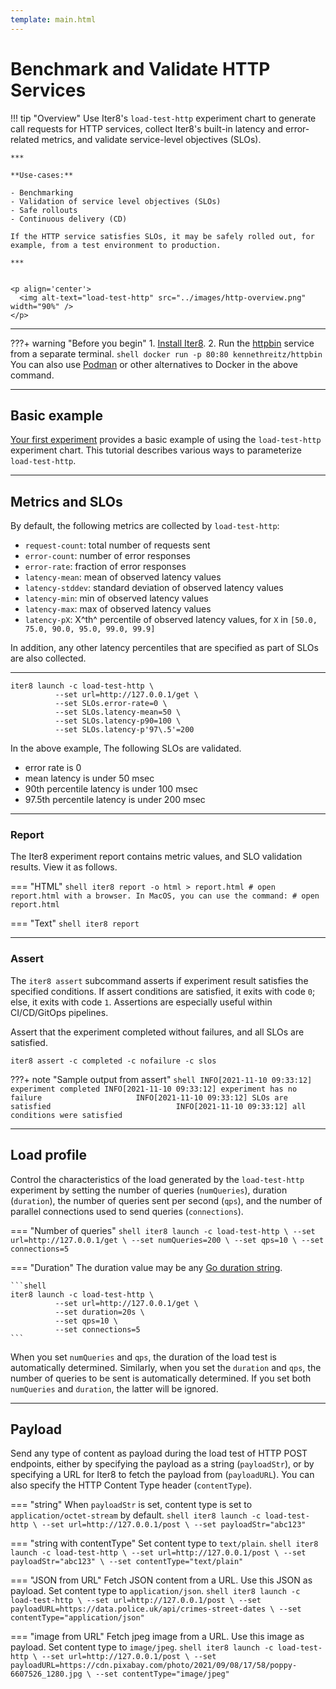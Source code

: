 ```yaml
---
template: main.html
---
```


# Benchmark and Validate HTTP Services

!!! tip "Overview"
    Use Iter8's `load-test-http` experiment chart to generate call requests for HTTP services, collect Iter8's built-in latency and error-related metrics, and validate service-level objectives (SLOs).

    ***

    **Use-cases:** 
    
    - Benchmarking
    - Validation of service level objectives (SLOs)
    - Safe rollouts
    - Continuous delivery (CD)
    
    If the HTTP service satisfies SLOs, it may be safely rolled out, for example, from a test environment to production.  

    ***


    <p align='center'>
      <img alt-text="load-test-http" src="../images/http-overview.png" width="90%" />
    </p>

***

???+ warning "Before you begin"
    1. [Install Iter8](../../getting-started/install.md).
    2. Run the [httpbin](https://httpbin.org) service from a separate terminal.
    ```shell
    docker run -p 80:80 kennethreitz/httpbin
    ```
    You can also use [Podman](https://podman.io) or other alternatives to Docker in the above command.

***

## Basic example
[Your first experiment](../../getting-started/your-first-experiment.md) provides a basic example of using the `load-test-http` experiment chart. This tutorial describes various ways to parameterize `load-test-http`.

***

## Metrics and SLOs
By default, the following metrics are collected by `load-test-http`: 

- `request-count`: total number of requests sent
- `error-count`: number of error responses
- `error-rate`: fraction of error responses
- `latency-mean`: mean of observed latency values
- `latency-stddev`: standard deviation of observed latency values
- `latency-min`: min of observed latency values
- `latency-max`: max of observed latency values
- `latency-pX`: X^th^ percentile of observed latency values, for `X` in `[50.0, 75.0, 90.0, 95.0, 99.0, 99.9]`

In addition, any other latency percentiles that are specified as part of SLOs are also collected. 

***

```shell
iter8 launch -c load-test-http \
          --set url=http://127.0.0.1/get \
          --set SLOs.error-rate=0 \
          --set SLOs.latency-mean=50 \
          --set SLOs.latency-p90=100 \
          --set SLOs.latency-p'97\.5'=200
```

In the above example, The following SLOs are validated.

- error rate is 0
- mean latency is under 50 msec
- 90th percentile latency is under 100 msec
- 97.5th percentile latency is under 200 msec

***

### Report

The Iter8 experiment report contains metric values, and SLO validation results. View it as follows.

=== "HTML"
    ```shell
    iter8 report -o html > report.html
    # open report.html with a browser. In MacOS, you can use the command:
    # open report.html
    ```

=== "Text"
    ```shell
    iter8 report
    ```

***

### Assert
The `iter8 assert` subcommand asserts if experiment result satisfies the specified conditions. If assert conditions are satisfied, it exits with code `0`; else, it exits with code `1`. Assertions are especially useful within CI/CD/GitOps pipelines.

Assert that the experiment completed without failures, and all SLOs are satisfied.
```shell
iter8 assert -c completed -c nofailure -c slos
```

???+ note "Sample output from assert"
    ```shell
    INFO[2021-11-10 09:33:12] experiment completed
    INFO[2021-11-10 09:33:12] experiment has no failure                    
    INFO[2021-11-10 09:33:12] SLOs are satisfied                           
    INFO[2021-11-10 09:33:12] all conditions were satisfied
    ```
***

## Load profile
    
Control the characteristics of the load generated by the `load-test-http` experiment by setting the number of queries (`numQueries`), duration (`duration`), the number of queries sent per second (`qps`), and the number of parallel connections used to send queries  (`connections`).

=== "Number of queries"
    ```shell
    iter8 launch -c load-test-http \
              --set url=http://127.0.0.1/get \
              --set numQueries=200 \
              --set qps=10 \
              --set connections=5
    ```

=== "Duration"
    The duration value may be any [Go duration string](https://pkg.go.dev/maze.io/x/duration#ParseDuration).

    ```shell
    iter8 launch -c load-test-http \
              --set url=http://127.0.0.1/get \
              --set duration=20s \
              --set qps=10 \
              --set connections=5
    ```

When you set `numQueries` and `qps`, the duration of the load test is automatically determined. Similarly, when you set the `duration` and `qps`, the number of queries to be sent is automatically determined. If you set both `numQueries` and `duration`, the latter will be ignored.

***

## Payload
Send any type of content as payload during the load test of HTTP POST endpoints, either by specifying the payload as a string (`payloadStr`), or by specifying a URL for Iter8 to fetch the payload from (`payloadURL`). You can also specify the HTTP Content Type header (`contentType`).

=== "string"
    When `payloadStr` is set, content type is set to `application/octet-stream` by default.
    ```shell
    iter8 launch -c load-test-http \
              --set url=http://127.0.0.1/post \
              --set payloadStr="abc123"
    ```

=== "string with contentType"
    Set content type to `text/plain`.
    ```shell
    iter8 launch -c load-test-http \
              --set url=http://127.0.0.1/post \
              --set payloadStr="abc123" \
              --set contentType="text/plain"
    ```

=== "JSON from URL"
    Fetch JSON content from a URL. Use this JSON as payload. Set content type to `application/json`.
    ```shell
    iter8 launch -c load-test-http \
              --set url=http://127.0.0.1/post \
              --set payloadURL=https://data.police.uk/api/crimes-street-dates \
              --set contentType="application/json"
    ```

=== "image from URL"
    Fetch jpeg image from a URL. Use this image as payload. Set content type to `image/jpeg`.
    ```shell
    iter8 launch -c load-test-http \
              --set url=http://127.0.0.1/post \
              --set payloadURL=https://cdn.pixabay.com/photo/2021/09/08/17/58/poppy-6607526_1280.jpg \
              --set contentType="image/jpeg"
    ```
